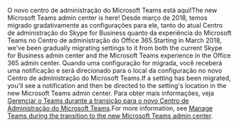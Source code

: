 <span data-ttu-id="360a4-101">O novo centro de administração do Microsoft Teams está aqui!</span><span class="sxs-lookup"><span data-stu-id="360a4-101">The new Microsoft Teams admin center is here!</span></span> <span data-ttu-id="360a4-102">Desde março de 2018, temos migrado gradativamente as configurações para ele, tanto do atual Centro de administração do Skype for Business quanto da experiência do Microsoft Teams no Centro de administração do Office 365.</span><span class="sxs-lookup"><span data-stu-id="360a4-102">Starting in March 2018, we've been gradually migrating settings to it from both the current Skype for Business admin center and the Microsoft Teams experience in the Office 365 admin center.</span></span> <span data-ttu-id="360a4-103">Quando uma configuração for migrada, você receberá uma notificação e será direcionado para o local da configuração no novo Centro de administração do Microsoft Teams.</span><span class="sxs-lookup"><span data-stu-id="360a4-103">If a setting has been migrated, you'll see a notification and then be directed to the setting's location in the new Microsoft Teams admin center.</span></span> <span data-ttu-id="360a4-104">Para obter mais informações, veja [Gerenciar o Teams durante a transição para o novo Centro de Administração do Microsoft Teams](../manage-teams-skypeforbusiness-admin-center.md).</span><span class="sxs-lookup"><span data-stu-id="360a4-104">For more information, see [Manage Teams during the transition to the new Microsoft Teams admin center](../manage-teams-skypeforbusiness-admin-center.md).</span></span>
